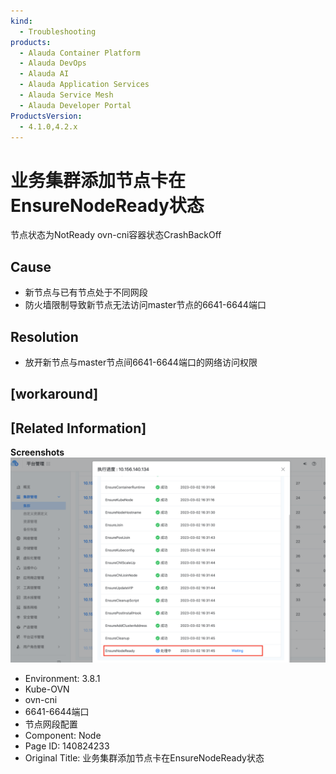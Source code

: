 ```yaml
---
kind:
  - Troubleshooting
products:
  - Alauda Container Platform
  - Alauda DevOps
  - Alauda AI
  - Alauda Application Services
  - Alauda Service Mesh
  - Alauda Developer Portal
ProductsVersion:
  - 4.1.0,4.2.x
---
```

<!-- A type of document that involves encountering a fault, diagnosing it, performing root cause analysis, and providing solutions. -->

# 业务集群添加节点卡在EnsureNodeReady状态

节点状态为NotReady ovn-cni容器状态CrashBackOff

## Cause
- 新节点与已有节点处于不同网段
- 防火墙限制导致新节点无法访问master节点的6641-6644端口

## Resolution
- 放开新节点与master节点间6641-6644端口的网络访问权限

## [workaround]

## [Related Information]
**Screenshots**
![](assets/ye-wu-ji-qun-tian-jia-jie-dian-qia-zai-ensurenodereadyzhuang-tai/image2023-3-28_11-7-20.png)
- Environment: 3.8.1
- Kube-OVN
- ovn-cni
- 6641-6644端口
- 节点网段配置
- Component: Node
- Page ID: 140824233
- Original Title: 业务集群添加节点卡在EnsureNodeReady状态
